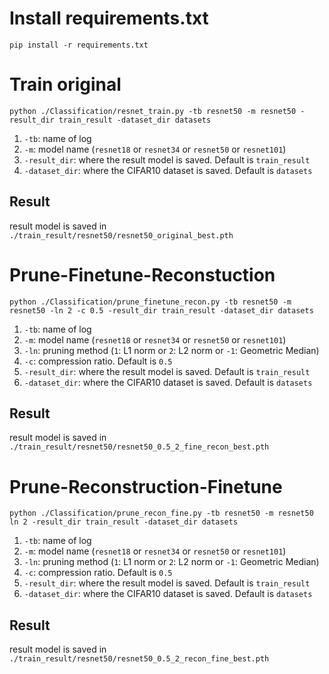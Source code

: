 # Install requirements.txt
```pip install -r requirements.txt```

# Train original
```python ./Classification/resnet_train.py -tb resnet50 -m resnet50 -result_dir train_result -dataset_dir datasets```
1. ```-tb```: name of log
2. ```-m```: model name (```resnet18``` or ```resnet34``` or ```resnet50``` or ```resnet101```)
3. ```-result_dir```: where the result model is saved. Default is ```train_result```
4. ```-dataset_dir```: where the CIFAR10 dataset is saved. Default is ```datasets```
## Result
result model is saved in ```./train_result/resnet50/resnet50_original_best.pth```

# Prune-Finetune-Reconstuction
```python ./Classification/prune_finetune_recon.py -tb resnet50 -m resnet50 -ln 2 -c 0.5 -result_dir train_result -dataset_dir datasets```
1. ```-tb```: name of log
2. ```-m```: model name (```resnet18``` or ```resnet34``` or ```resnet50``` or ```resnet101```)
3. ```-ln```: pruning method (```1```: L1 norm or ```2```: L2 norm or ```-1```: Geometric Median)
4. ```-c```: compression ratio. Default is ```0.5```
5. ```-result_dir```: where the result model is saved. Default is ```train_result```
6. ```-dataset_dir```: where the CIFAR10 dataset is saved. Default is ```datasets```
## Result
result model is saved in ```./train_result/resnet50/resnet50_0.5_2_fine_recon_best.pth```

# Prune-Reconstruction-Finetune
```python ./Classification/prune_recon_fine.py -tb resnet50 -m resnet50 ln 2 -result_dir train_result -dataset_dir datasets```
1. ```-tb```: name of log
2. ```-m```: model name (```resnet18``` or ```resnet34``` or ```resnet50``` or ```resnet101```)
3. ```-ln```: pruning method (```1```: L1 norm or ```2```: L2 norm or ```-1```: Geometric Median)
4. ```-c```: compression ratio. Default is ```0.5```
5. ```-result_dir```: where the result model is saved. Default is ```train_result```
6. ```-dataset_dir```: where the CIFAR10 dataset is saved. Default is ```datasets```
## Result
result model is saved in ```./train_result/resnet50/resnet50_0.5_2_recon_fine_best.pth```
